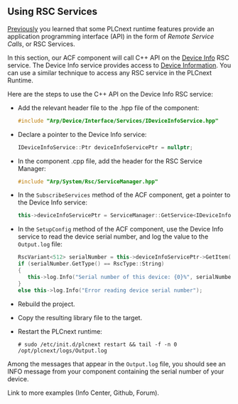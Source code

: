 ## Using RSC Services

[Previously][rsc-services] you learned that some PLCnext runtime features provide an application programming interface (API) in the form of *Remote Service Calls*, or RSC Services.

In this section, our ACF component will call C++ API on the [Device Info][device-info] RSC service. The Device Info service provides access to [Device Information][device-info-help]. You can use a similar technique to access any RSC service in the PLCnext Runtime.

Here are the steps to use the C++ API on the Device Info RSC service:

- Add the relevant header file to the .hpp file of the component:

   ```cpp
   #include "Arp/Device/Interface/Services/IDeviceInfoService.hpp"
   ```

- Declare a pointer to the Device Info service:

   ```cpp
   IDeviceInfoService::Ptr deviceInfoServicePtr = nullptr;
   ```

- In the component .cpp file, add the header for the RSC Service Manager:

   ```cpp
   #include "Arp/System/Rsc/ServiceManager.hpp"
   ```

- In the `SubscribeServices` method of the ACF component, get a pointer to the Device Info service:

   ```cpp
   this->deviceInfoServicePtr = ServiceManager::GetService<IDeviceInfoService>();
   ```

- In the `SetupConfig` method of the ACF component, use the Device Info service to read the device serial number, and log the value to the `Output.log` file:

   ```cpp
   RscVariant<512> serialNumber = this->deviceInfoServicePtr->GetItem("General.SerialNumber");
   if (serialNumber.GetType() == RscType::String)
   {
      this->log.Info("Serial number of this device: {0}%", serialNumber.GetChars());
   }
   else this->log.Info("Error reading device serial number");
   ```

- Rebuild the project.

- Copy the resulting library file to the target.

- Restart the PLCnext runtime:

   ```text
   # sudo /etc/init.d/plcnext restart && tail -f -n 0 /opt/plcnext/logs/Output.log
   ```

Among the messages that appear in the `Output.log` file, you should see an INFO message from your component containing the serial number of your device.



Link to more examples (Info Center, Github, Forum).

[rsc-services]: ch03-05-rsc-services.md
[device-info]: https://api.plcnext.help/api_docs_2021-0-LTS/classArp_1_1Device_1_1Interface_1_1Services_1_1IDeviceInfoService.html
[device-info-help]: https://www.plcnext.help/te/Service_Components/Remote_Service_Calls_RSC/RSC_device_interface_services.htm "PLCnext Info Center"
